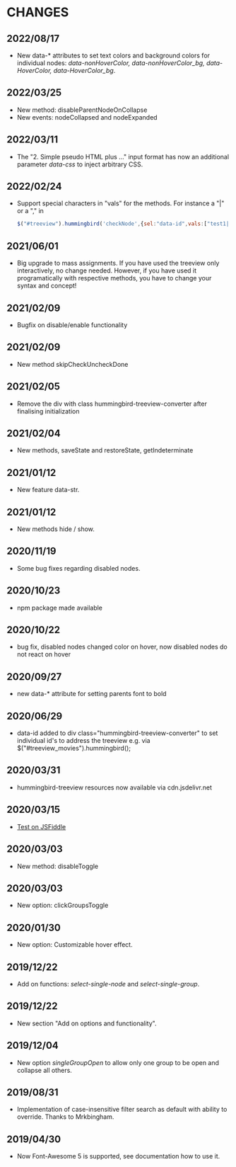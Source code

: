 # CHANGES

## 2022/08/17

- New data-* attributes to set text colors and background colors for individual nodes: *data-nonHoverColor,
  data-nonHoverColor_bg, data-HoverColor, data-HoverColor_bg*.

## 2022/03/25

- New method: disableParentNodeOnCollapse
- New events: nodeCollapsed and nodeExpanded 

## 2022/03/11

- The "2. Simple pseudo HTML plus ..." input format has now an additional parameter *data-css*
  to inject arbitrary CSS.

## 2022/02/24

- Support special characters in "vals" for the methods. For instance a "|" or a "," in 
  ```javascript
  $("#treeview").hummingbird('checkNode',{sel:"data-id",vals:["test1|test2","a,b"]});
  ```

## 2021/06/01

- Big upgrade to mass assignments. If you have used the treeview only
  interactively, no change needed. However, if you have used it
  programatically with respective methods, you have to change your syntax and concept!

## 2021/02/09

- Bugfix on disable/enable functionality

## 2021/02/09

- New method skipCheckUncheckDone

## 2021/02/05

- Remove the div with class hummingbird-treeview-converter after finalising 
  initialization

## 2021/02/04

- New methods, saveState and restoreState, getIndeterminate

## 2021/01/12

- New feature data-str.

## 2021/01/12

- New methods hide / show.

## 2020/11/19

- Some bug fixes regarding disabled nodes.

## 2020/10/23

- npm package made available

## 2020/10/22

- bug fix, disabled nodes changed color on hover, now disabled nodes do not react on hover

## 2020/09/27

- new data-* attribute for setting parents font to bold 

## 2020/06/29

- data-id added to div class="hummingbird-treeview-converter" to set individual id's to address the treeview e.g. via $("#treeview_movies").hummingbird();

## 2020/03/31

- hummingbird-treeview resources now available via cdn.jsdelivr.net

## 2020/03/15

- [Test on JSFiddle](https://jsfiddle.net/hummingbird_dev/1s9qy6dh/17/) 

## 2020/03/03

- New method: disableToggle

## 2020/03/03

- New option: clickGroupsToggle 

## 2020/01/30

- New option: Customizable hover effect.

## 2019/12/22

- Add on functions: *select-single-node* and *select-single-group*.

## 2019/12/22

- New section "Add on options and functionality".

## 2019/12/04

- New option *singleGroupOpen* to allow only one group to be open and collapse all others.

## 2019/08/31

- Implementation of case-insensitive filter search as default with ability to override. Thanks to Mrkbingham.

## 2019/04/30

- Now Font-Awesome 5 is supported, see documentation how to use it.














